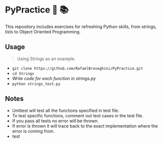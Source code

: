 # PyPractice :snake: :books:
This repository includes exercises for refreshing Python skills, from strings, lists to Object Oriented Programming.

## Usage
> Using Strings as an example.
* `git clone https://github.com/RafaelBroseghini/PyPractice.git`
* `cd Strings`
* *Write code for each function in strings.py*
* `python strings_test.py`

## Notes
* Unittest will test all the functions specified in test file.
* To test specific functions, comment out test cases in the test file.
* If you pass all tests no error will be thrown.
* If error is thrown it will trace back to the exact implementation where the error is coming from.
* test
